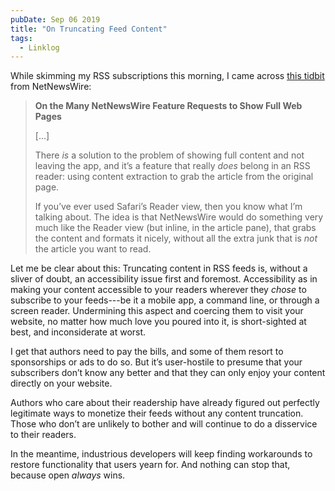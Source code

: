```yaml
---
pubDate: Sep 06 2019
title: "On Truncating Feed Content"
tags:
  - Linklog
---
```


While skimming my RSS subscriptions this morning, I came across [this
tidbit](https://inessential.com/2019/09/04/on_the_many_netnewswire_feature_requests)
from NetNewsWire:

> **On the Many NetNewsWire Feature Requests to Show Full Web Pages**
>
> [...]
>
> There *is* a solution to the problem of showing full content and not leaving
> the app, and it’s a feature that really *does* belong in an RSS reader: using
> content extraction to grab the article from the original page.
>
> If you’ve ever used Safari’s Reader view, then you know what I’m talking
> about. The idea is that NetNewsWire would do something very much like the
> Reader view (but inline, in the article pane), that grabs the content and
> formats it nicely, without all the extra junk that is *not* the article you
> want to read.

Let me be clear about this: Truncating content in RSS feeds is, without a sliver
of doubt, an accessibility issue first and foremost. Accessibility as in making
your content accessible to your readers wherever they *chose* to subscribe to
your feeds---be it a mobile app, a command line, or through a screen reader.
Undermining this aspect and coercing them to visit your website, no matter how
much love you poured into it, is short-sighted at best, and inconsiderate at
worst.

I get that authors need to pay the bills, and some of them resort to
sponsorships or ads to do so. But it’s user-hostile to presume that your
subscribers don’t know any better and that they can only enjoy your content
directly on your website.

Authors who care about their readership have already figured out perfectly
legitimate ways to monetize their feeds without any content truncation. Those
who don’t are unlikely to bother and will continue to do a disservice to their
readers.

In the meantime, industrious developers will keep finding workarounds to restore
functionality that users yearn for. And nothing can stop that, because open
*always* wins.
